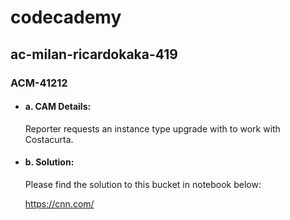 # codecademy
## ac-milan-ricardokaka-419

### **ACM-41212**

- #### a. CAM Details:
   Reporter requests an instance type upgrade with to work with Costacurta.

- #### b. Solution:
   Please find the solution to this bucket in notebook below:
   
   https://cnn.com/
